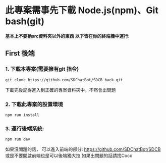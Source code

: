 # 此專案需事先下載 Node.js(npm)、Git bash(git) 
**基本上不要動src資料夾以外的東西**
**以下皆在你的終端機中運行:**
## First 後端

### 1. 下載本專案(需要擁有git 指令)
    git clone https://github.com/SDChatBot/SDCB_back.git
下載完後記得進入到正確的專案資料夾中，不然會出問題

### 2. 下載此專案的設置環境
    npm run install
### 3. 運行後端系統:
    npm run dev
如果沒問題的話， 可以進入前端的部分: https://github.com/SDChatBot/SDCB
或是不要開啟前端也是可以後端獨大拉
如果出問題的話請找Coco
